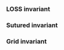 ### LOSS invariant

### Sutured invariant

### Grid invariant

<!--stackedit_data:
eyJoaXN0b3J5IjpbMTQzNjg1ODc1NCw3MzY5OTI4NDRdfQ==
-->